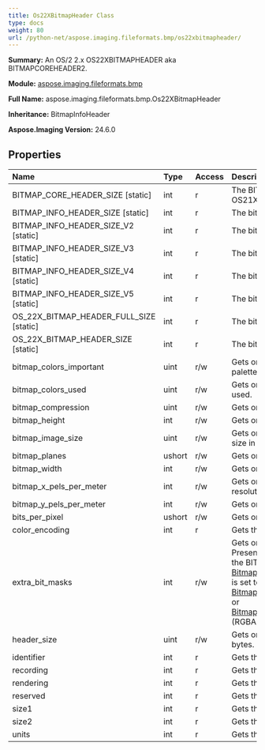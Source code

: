 ```yaml
---
title: Os22XBitmapHeader Class
type: docs
weight: 80
url: /python-net/aspose.imaging.fileformats.bmp/os22xbitmapheader/
---
```


**Summary:** An OS/2 2.x OS22XBITMAPHEADER aka BITMAPCOREHEADER2.

**Module:** [aspose.imaging.fileformats.bmp](/imaging/python-net/aspose.imaging.fileformats.bmp/)

**Full Name:** aspose.imaging.fileformats.bmp.Os22XBitmapHeader

**Inheritance:** BitmapInfoHeader

**Aspose.Imaging Version:** 24.6.0

## **Properties**
| **Name** | **Type** | **Access** | **Description** |
| :- | :- | :- | :- |
| BITMAP_CORE_HEADER_SIZE [static] | int | r | The BITMAPCOREHEADER aka OS21XBITMAPHEADER header size |
| BITMAP_INFO_HEADER_SIZE [static] | int | r | The bitmap information header size v3 |
| BITMAP_INFO_HEADER_SIZE_V2 [static] | int | r | The bitmap information header size v2 |
| BITMAP_INFO_HEADER_SIZE_V3 [static] | int | r | The bitmap information header size v3 |
| BITMAP_INFO_HEADER_SIZE_V4 [static] | int | r | The bitmap information header size v4 |
| BITMAP_INFO_HEADER_SIZE_V5 [static] | int | r | The bitmap information header size v5 |
| OS_22X_BITMAP_HEADER_FULL_SIZE [static] | int | r | The bitmap core header2 size |
| OS_22X_BITMAP_HEADER_SIZE [static] | int | r | The bitmap core header2 size |
| bitmap_colors_important | uint | r/w | Gets or sets number of important palette colors. |
| bitmap_colors_used | uint | r/w | Gets or sets number of palette colors used. |
| bitmap_compression | uint | r/w | Gets or sets bitmap compression. |
| bitmap_height | int | r/w | Gets or sets bitmap height. |
| bitmap_image_size | uint | r/w | Gets or sets specifies bitmap raw data size in bytes. |
| bitmap_planes | ushort | r/w | Gets or sets number of planes. |
| bitmap_width | int | r/w | Gets or sets bitmap width. |
| bitmap_x_pels_per_meter | int | r/w | Gets or sets horizontal pixels resolution. |
| bitmap_y_pels_per_meter | int | r/w | Gets or sets vertical pixels resolution. |
| bits_per_pixel | ushort | r/w | Gets or sets bits per pixel count. |
| color_encoding | int | r | Gets the color encoding. |
| extra_bit_masks | int | r/w | Gets or sets the extra bit masks.<br/>            Present only in case the DIB header is the BITMAPINFOHEADER and the [BitmapInfoHeader.bitmap_compression](/imaging/python-net/aspose.imaging.fileformats.bmp/bitmapinfoheader/) is set to either [BitmapCompression.BITFIELDS](/imaging/python-net/aspose.imaging.fileformats.bmp/bitmapcompression/) (RGB) or [BitmapCompression.ALPHA_BITFIELDS](/imaging/python-net/aspose.imaging.fileformats.bmp/bitmapcompression/) (RGBA). |
| header_size | uint | r/w | Gets or sets size of this structure in bytes. |
| identifier | int | r | Gets the identifier. |
| recording | int | r | Gets the recording. |
| rendering | int | r | Gets the rendering. |
| reserved | int | r | Gets the reserved. |
| size1 | int | r | Gets the size1. |
| size2 | int | r | Gets the size2. |
| units | int | r | Gets the units. |


